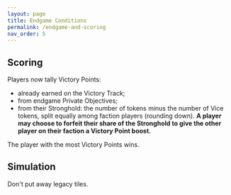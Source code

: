 ```yaml
---
layout: page
title: Endgame Conditions
permalink: /endgame-and-scoring
nav_order: 5
---
```


## Scoring
Players now tally Victory Points:
- already earned on the Victory Track;
- from endgame Private Objectives;
- from their Stronghold: the number of tokens minus the number of Vice tokens, split equally among faction players (rounding down). **A player may choose to forfeit their share of the Stronghold to give the other player on their faction a Victory Point boost.**

The player with the most Victory Points wins.

## Simulation
Don't put away legacy tiles.